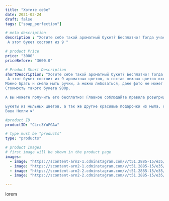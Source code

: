```yaml
---
title: "Хотите себе"
date: 2021-02-24
draft: false
tags: ["soap_perfection"]

# meta description
description : "Хотите себе такой ароматный букет? Бесплатно! Тогда участвуйте в розыгрыше в предыдущем посте😍 там ещё много интересных подарков☺️👍🏻
 А этот букет состоит из 9 "

# product Price
price: "3000"
priceBefore: "3600.0"

# Product Short Description
shortDescription: "Хотите себе такой ароматный букет? Бесплатно! Тогда участвуйте в розыгрыше в предыдущем посте😍 там ещё много интересных подарков☺️👍🏻
 А этот букет состоит из 9 ароматных цветов, в состав нежных цветов входит масло зародышей пшеницы!
Можно брать и смело мыть ручки, а можно любоваться, даже фото не может передать всю красоту красок🙃
Стоимость такого букета 900р.

А вы можете получить его бесплатно! Главное соблюдайте правила розыгриша🏆

Букеты из мыльных цветов, а так же другие красивые подарочки из мыла, я тоже делаю. Пишите по всем вопросам в директ, мы с вами обязательно подберём супер подарок для ваших близких💐
Ваша Нелли ❤️"

#product ID
productID: "CLrc3YuFGAw"

# type must be "products"
type: "products"

# product Images
# first image will be shown in the product page
images:
  - image: "https://scontent-arn2-1.cdninstagram.com/v/t51.2885-15/e35/153252394_470638757650825_2977433315560538480_n.jpg?se=8&tp=1&_nc_ht=scontent-arn2-1.cdninstagram.com&_nc_cat=101&_nc_ohc=hid-Y7dEot0AX_Or8R5&ccb=7-4&oh=ed0b8a3dde22bfc9b4e0d4214e23b9c0&oe=60851462&ig_cache_key=MjUxNjIzMTc2NTUyMzUyNDU1OA%3D%3D.2-ccb7-4"
  - image: "https://scontent-arn2-1.cdninstagram.com/v/t51.2885-15/e35/153063041_257011925977717_879091904248627817_n.jpg?se=7&tp=1&_nc_ht=scontent-arn2-1.cdninstagram.com&_nc_cat=101&_nc_ohc=qDXu1SbHaF8AX_rHcxI&ccb=7-4&oh=22e42199a96d431dc1c84679c0dd8b79&oe=608416E1&ig_cache_key=MjUxNjIzMTc2NTUwNjY5NjMwOQ%3D%3D.2-ccb7-4"
  - image: "https://scontent-arn2-2.cdninstagram.com/v/t51.2885-15/e35/152754821_159648482639856_2720496742042055734_n.jpg?se=7&tp=1&_nc_ht=scontent-arn2-2.cdninstagram.com&_nc_cat=100&_nc_ohc=oh7Ps6vgiSoAX97HA2e&ccb=7-4&oh=0f0331a71b1d80df6682a7642ac77337&oe=6081C72A&ig_cache_key=MjUxNjIzMTc2NTU0ODg0OTIzMQ%3D%3D.2-ccb7-4"
  - image: "https://scontent-arn2-2.cdninstagram.com/v/t51.2885-15/e35/152798636_698935244133920_3636138009998604821_n.jpg?se=7&tp=1&_nc_ht=scontent-arn2-2.cdninstagram.com&_nc_cat=108&_nc_ohc=THN6utIs4-sAX9UerHz&ccb=7-4&oh=61416f59f1f561e839b6a7891b422316&oe=608464AF&ig_cache_key=MjUxNjIzMTc2NTU0MDM5MzA0Nw%3D%3D.2-ccb7-4"

---
```

lorem
